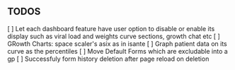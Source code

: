 TODOS
-------------------------------
[ ] Let each dashboard feature have user option to disable or enable its display such as viral load and weights curve sections, growth chat etc
[ ] GRowth Charts: space scaler's asix as in isante
[ ] Graph patient data on its curve as the percentiles
[ ] Move Default Forms which are excludable into a gp
[ ] Successfuly form history deletion after page reload on deletion
